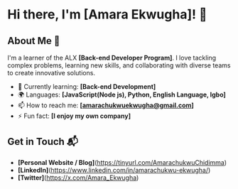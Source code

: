 # Hi there, I'm [Amara Ekwugha]! 👋


## About Me 🚀

I'm a learner of the ALX **[Back-end Developer Program]**. I love tackling complex problems, learning new skills, and collaborating with diverse teams to create innovative solutions.

- 🌱 Currently learning: **[Back-end Development]**
- 🌍 Languages: **[JavaScript(Node js), Python, English Language, Igbo]**
- 📫 How to reach me: **[amarachukwuekwugha@gmail.com]**
- ⚡ Fun fact: **[I enjoy my own company]**

## Get in Touch 📬

- **[Personal Website / Blog]**(https://tinyurl.com/AmarachukwuChidimma)
- **[LinkedIn]**(https://www.linkedin.com/in/amarachukwu-ekwugha/)
- **[Twitter]**(https://x.com/Amara_Ekwugha)

